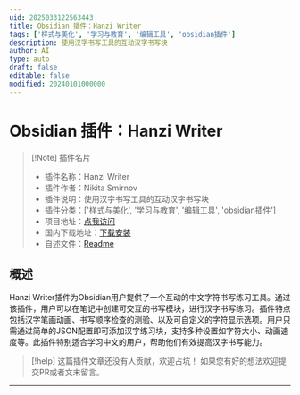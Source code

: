 ```yaml
---
uid: 2025033122563443
title: Obsidian 插件：Hanzi Writer
tags: ['样式与美化', '学习与教育', '编辑工具', 'obsidian插件']
description: 使用汉字书写工具的互动汉字书写块
author: AI
type: auto
draft: false
editable: false
modified: 20240101000000
---
```


# Obsidian 插件：Hanzi Writer

> [!Note] 插件名片
> - 插件名称：Hanzi Writer
> - 插件作者：Nikita Smirnov
> - 插件说明：使用汉字书写工具的互动汉字书写块
> - 插件分类：['样式与美化', '学习与教育', '编辑工具', 'obsidian插件']
> - 项目地址：[点我访问](https://github.com/pakrentos/hanzi-writer-obsidian)
> - 国内下载地址：[下载安装](https://pkmer.cn/products/plugin/pluginMarket/?hanzi-writer)
> - 自述文件：[Readme](https://ghproxy.net/https://raw.githubusercontent.com/pakrentos/hanzi-writer-obsidian/main/README.md)



## 概述

Hanzi Writer插件为Obsidian用户提供了一个互动的中文字符书写练习工具。通过该插件，用户可以在笔记中创建可交互的书写模块，进行汉字书写练习。插件特点包括汉字笔画动画、书写顺序检查的测验、以及可自定义的字符显示选项。用户只需通过简单的JSON配置即可添加汉字练习块，支持多种设置如字符大小、动画速度等。此插件特别适合学习中文的用户，帮助他们有效提高汉字书写能力。


> [!help] 
> 这篇插件文章还没有人贡献，欢迎占坑！
> 如果您有好的想法欢迎提交PR或者文末留言。
> 

---



